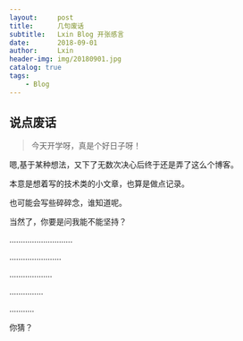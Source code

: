 ```yaml
---
layout:     post
title:      几句废话
subtitle:   Lxin Blog 开张感言
date:       2018-09-01
author:     Lxin
header-img: img/20180901.jpg
catalog: true
tags:
    - Blog
---
```


## 说点废话


> 今天开学呀，真是个好日子呀！


嗯,基于某种想法，又下了无数次决心后终于还是弄了这么个博客。

本意是想着写的技术类的小文章，也算是做点记录。

也可能会写些碎碎念，谁知道呢。

当然了，你要是问我能不能坚持？

............................

.......................

...................

...............

...........

你猜？
